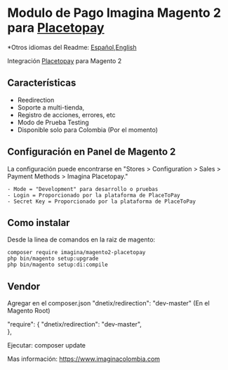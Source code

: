 # Modulo de Pago Imagina Magento 2 para  [Placetopay](https://www.placetopay.com)

*Otros idiomas del Readme: [Español](README.es.md),[English](README.md)

Integración [Placetopay](https://www.placetopay.com) para Magento 2

## Características
- Reedirection
- Soporte a multi-tienda,
- Registro de acciones, errores, etc
- Modo de Prueba Testing
- Disponible solo para Colombia (Por el momento)

## Configuración en Panel de Magento 2

La configuración puede encontrarse en "Stores > Configuration > Sales > Payment Methods > Imagina Placetopay."

    - Mode = "Development" para desarrollo o pruebas
    - Login = Proporcionado por la plataforma de PlaceToPay
    - Secret Key = Proporcionado por la plataforma de PlaceToPay

## Como instalar
Desde la linea de comandos en la raiz de magento:
```ssh
composer require imagina/magento2-placetopay
php bin/magento setup:upgrade
php bin/magento setup:di:compile
```
## Vendor

Agregar en el composer.json "dnetix/redirection": "dev-master" (En el Magento Root)

"require": {
    "dnetix/redirection": "dev-master",  
},

Ejecutar: composer update

Mas información:  https://www.imaginacolombia.com